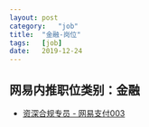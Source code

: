 ```yaml
---
layout:	post
category:	"job"
title:	"金融-岗位"
tags:	[job]
date:	2019-12-24
---
```

## 网易内推职位类别：金融
- [资深合规专员 - 网易支付003](http://mobile.bole.netease.com/bole/boleDetail?id=18330&employeeId=346f03c3cda5f04c&key=all)
